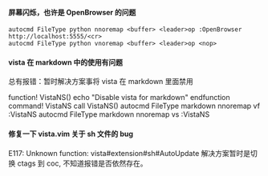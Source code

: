 #### 屏幕闪烁，也许是 OpenBrowser 的问题

```
autocmd FileType python nnoremap <buffer> <leader>op :OpenBrowser http://localhost:5555/<cr>
autocmd FileType python vnoremap <buffer> <leader>op <nop>
```

#### vista 在 markdown 中的使用有问题

总有报错：暂时解决方案事将 vista 在 markdown 里面禁用

function! VistaNS()
echo "Disable vista for markdown"
endfunction
command! VistaNS call VistaNS()
autocmd FileType markdown nnoremap <buffer> <leader>vf :VistaNS<CR>
autocmd FileType markdown nnoremap <buffer> <leader>vs :VistaNS<CR>

#### 修复一下 vista.vim 关于 sh 文件的 bug

E117: Unknown function: vista#extension#sh#AutoUpdate
解决方案暂时是切换 ctags 到 coc, 不知道报错是否依然存在。
